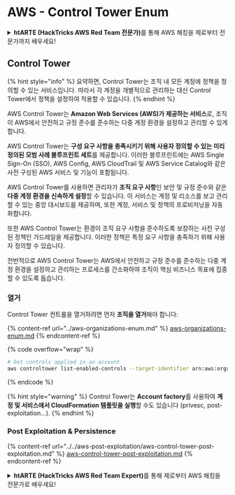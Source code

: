 # AWS - Control Tower Enum

<details>

<summary><strong>htARTE (HackTricks AWS Red Team 전문가)</strong>를 통해 AWS 해킹을 제로부터 전문가까지 배우세요!</summary>

다른 HackTricks 지원 방법:

- **회사를 HackTricks에서 광고하거나 HackTricks를 PDF로 다운로드**하고 싶다면 [**구독 요금제**](https://github.com/sponsors/carlospolop)를 확인하세요!
- [**공식 PEASS & HackTricks 스왜그**](https://peass.creator-spring.com)를 구매하세요
- [**The PEASS Family**](https://opensea.io/collection/the-peass-family)를 발견하세요, 당사의 독점 [**NFTs**](https://opensea.io/collection/the-peass-family) 컬렉션
- 💬 [**Discord 그룹**](https://discord.gg/hRep4RUj7f) 또는 [**텔레그램 그룹**](https://t.me/peass)에 **가입**하거나 **트위터** 🐦 [**@hacktricks_live**](https://twitter.com/hacktricks_live)를 **팔로우**하세요.
- **HackTricks** 및 **HackTricks Cloud** github 저장소에 PR을 제출하여 **해킹 트릭을 공유**하세요.

</details>

## Control Tower

{% hint style="info" %}
요약하면, Control Tower는 조직 내 모든 계정에 정책을 정의할 수 있는 서비스입니다. 따라서 각 계정을 개별적으로 관리하는 대신 Control Tower에서 정책을 설정하여 적용할 수 있습니다.
{% endhint %}

AWS Control Tower는 **Amazon Web Services (AWS)가 제공하는 서비스**로, 조직이 AWS에서 안전하고 규정 준수를 준수하는 다중 계정 환경을 설정하고 관리할 수 있게 합니다.

AWS Control Tower는 **구성 요구 사항을 충족시키기 위해 사용자 정의할 수 있는 미리 정의된 모범 사례 블루프린트 세트**를 제공합니다. 이러한 블루프린트에는 AWS Single Sign-On (SSO), AWS Config, AWS CloudTrail 및 AWS Service Catalog와 같은 사전 구성된 AWS 서비스 및 기능이 포함됩니다.

AWS Control Tower를 사용하면 관리자가 **조직 요구 사항**인 보안 및 규정 준수와 같은 **다중 계정 환경을 신속하게 설정**할 수 있습니다. 이 서비스는 계정 및 리소스를 보고 관리할 수 있는 중앙 대시보드를 제공하며, 또한 계정, 서비스 및 정책의 프로비저닝을 자동화합니다.

또한 AWS Control Tower는 환경이 조직 요구 사항을 준수하도록 보장하는 사전 구성된 정책인 가드레일을 제공합니다. 이러한 정책은 특정 요구 사항을 충족하기 위해 사용자 정의할 수 있습니다.

전반적으로 AWS Control Tower는 AWS에서 안전하고 규정 준수를 준수하는 다중 계정 환경을 설정하고 관리하는 프로세스를 간소화하여 조직이 핵심 비즈니스 목표에 집중할 수 있도록 돕습니다.

### 열거

Control Tower 컨트롤을 열거하려면 먼저 **조직을 열거**해야 합니다:

{% content-ref url="../aws-organizations-enum.md" %}
[aws-organizations-enum.md](../aws-organizations-enum.md)
{% endcontent-ref %}

{% code overflow="wrap" %}
```bash
# Get controls applied in an account
aws controltower list-enabled-controls --target-identifier arn:aws:organizations::<acc_id>:ou/<ou-id>
```
{% endcode %}

{% hint style="warning" %}
Control Tower는 **Account factory**를 사용하여 **계정 및 서비스에서 CloudFormation 템플릿을 실행**할 수도 있습니다 (privesc, post-exploitation...).
{% endhint %}

### Post Exploitation & Persistence

{% content-ref url="../../aws-post-exploitation/aws-control-tower-post-exploitation.md" %}
[aws-control-tower-post-exploitation.md](../../aws-post-exploitation/aws-control-tower-post-exploitation.md)
{% endcontent-ref %}

<details>

<summary><strong>htARTE (HackTricks AWS Red Team Expert)</strong>를 통해 제로부터 AWS 해킹을 전문가로 배우세요!</summary>

HackTricks를 지원하는 다른 방법:

* **회사를 HackTricks에서 광고하거나 PDF로 다운로드**하려면 [**SUBSCRIPTION PLANS**](https://github.com/sponsors/carlospolop)를 확인하세요!
* [**공식 PEASS & HackTricks 스왜그**](https://peass.creator-spring.com)를 구매하세요
* [**The PEASS Family**](https://opensea.io/collection/the-peass-family)를 발견하세요, 당사의 독점 [**NFTs**](https://opensea.io/collection/the-peass-family) 컬렉션
* 💬 [**Discord 그룹**](https://discord.gg/hRep4RUj7f) 또는 [**텔레그램 그룹**](https://t.me/peass)에 **가입**하거나 **트위터** 🐦 [**@hacktricks_live**](https://twitter.com/hacktricks_live)를 **팔로우**하세요.
* **HackTricks** 및 **HackTricks Cloud** github 저장소에 PR을 제출하여 해킹 트릭을 공유하세요.

</details>
